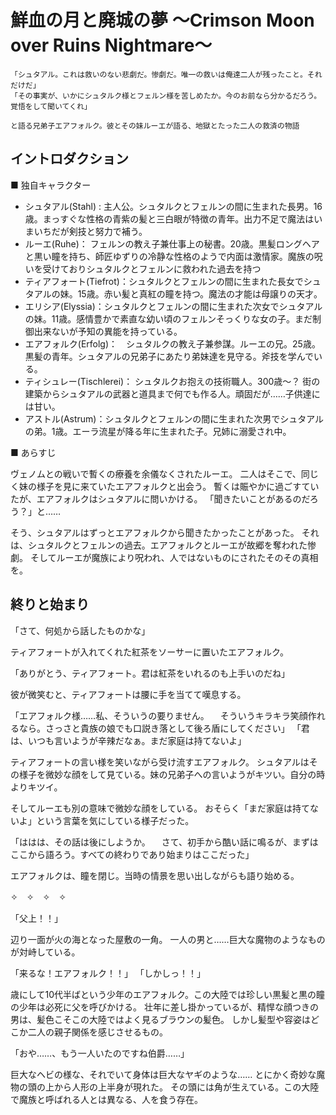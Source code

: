 # 鮮血の月と廃城の夢 ～Crimson Moon over Ruins Nightmare～

```
「シュタアル。これは救いのない悲劇だ。惨劇だ。唯一の救いは俺達二人が残ったこと。それだけだ」    
「その事実が、いかにシュタルク様とフェルン様を苦しめたか。今のお前なら分かるだろう。覚悟をして聞いてくれ」  

と語る兄弟子エアフォルク。彼とその妹ルーエが語る、地獄とたった二人の救済の物語
```

## イントロダクション  
■ 独自キャラクター  

- シュタアル(Stahl) : 主人公。シュタルクとフェルンの間に生まれた長男。16歳。まっすぐな性格の青紫の髪と三白眼が特徴の青年。出力不足で魔法はいまいちだが剣技と努力で補う。 
- ルーエ(Ruhe)： フェルンの教え子兼仕事上の秘書。20歳。黒髪ロングヘアと黒い瞳を持ち、師匠ゆずりの冷静な性格のようで内面は激情家。魔族の呪いを受けておりシュタルクとフェルンに救われた過去を持つ  
- ティアフォート(Tiefrot)：シュタルクとフェルンの間に生まれた長女でシュタアルの妹。15歳。赤い髪と真紅の瞳を持つ。魔法の才能は母譲りの天才。  
- エリシア(Elyssia)：シュタルクとフェルンの間に生まれた次女でシュタアルの妹。11歳。感情豊かで素直な幼い頃のフェルンそっくりな女の子。まだ制御出来ないが予知の異能を持っている。  
- エアフォルク(Erfolg)：　シュタルクの教え子兼参謀。ルーエの兄。25歳。黒髪の青年。シュタアルの兄弟子にあたり弟妹達を見守る。斧技を学んでいる。  
- ティシュレー(Tischlerei)： シュタルクお抱えの技術職人。300歳～？ 街の建築からシュタアルの武器と道具まで何でも作る人。頑固だが……子供達には甘い。  
- アストル(Astrum)：シュタルクとフェルンの間に生まれた次男でシュタアルの弟。1歳。エーラ流星が降る年に生まれた子。兄姉に溺愛され中。  

■ あらすじ  

ヴェノムとの戦いで暫くの療養を余儀なくされたルーエ。
二人はそこで、同じく妹の様子を見に来ていたエアフォルクと出会う。
暫くは賑やかに過ごすていたが、エアフォルクはシュタアルに問いかける。
「聞きたいことがあるのだろう？」と……

そう、シュタアルはずっとエアフォルクから聞きたかったことがあった。
それは、シュタルクとフェルンの過去。エアフォルクとルーエが故郷を奪われた惨劇。
そしてルーエが魔族により呪われ、人ではないものにされたそのその真相を。

## 終りと始まり

「さて、何処から話したものかな」

ティアフォートが入れてくれた紅茶をソーサーに置いたエアフォルク。

「ありがとう、ティアフォート。君は紅茶をいれるのも上手いのだね」

彼が微笑むと、ティアフォートは腰に手を当てて嘆息する。

「エアフォルク様……私、そういうの要りません。
　そういうキラキラ笑顔作れるなら。さっさと貴族の娘でも口説き落として後ろ盾にしてください」
「君は、いつも言いようが辛辣だなぁ。まだ家庭は持てないよ」

ティアフォートの言い様を笑いながら受け流すエアフォルク。
シュタアルはその様子を微妙な顔をして見ている。妹の兄弟子への言いようがキツい。自分の時よりキツイ。

そしてルーエも別の意味で微妙な顔をしている。
おそらく「まだ家庭は持てないよ」という言葉を気にしている様子だった。

「ははは、その話は後にしようか。
　さて、初手から酷い話に鳴るが、まずはここから語ろう。すべての終わりであり始まりはここだった」

エアフォルクは、瞳を閉じ。当時の情景を思い出しながらも語り始める。

✧　✧　✧　✧

「父上！！」

辺り一面が火の海となった屋敷の一角。
一人の男と……巨大な魔物のようなものが対峙している。

「来るな！エアフォルク！！」
「しかしっ！！」

歳にして10代半ばという少年のエアフォルク。この大陸では珍しい黒髪と黒の瞳の少年は必死に父を呼びかける。
壮年に差し掛かっているが、精悍な顔つきの男は、髪色こそこの大陸ではよく見るブラウンの髪色。
しかし髪型や容姿はどこか二人の親子関係を感じさせるもの。

「おや……、もう一人いたのですね伯爵……」

巨大なヘビの様な、それでいて身体は巨大なヤギのような……
とにかく奇妙な魔物の頭の上から人形の上半身が現れた。
その頭には角が生えている。この大陸で魔族と呼ばれる人とは異なる、人を食う存在。